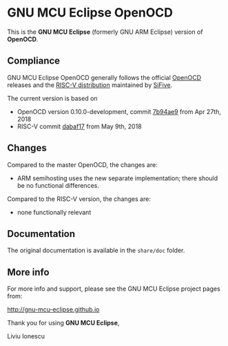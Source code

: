 # GNU MCU Eclipse OpenOCD

This is the **GNU MCU Eclipse** (formerly GNU ARM Eclipse) version of **OpenOCD**.

## Compliance

GNU MCU Eclipse OpenOCD generally follows the official [OpenOCD](http://openocd.org) releases and the [RISC-V distribution](https://github.com/riscv/riscv-openocd) 
maintained by [SiFive](https://www.sifive.com).

The current version is based on 

- OpenOCD version 0.10.0-development, commit [7b94ae9](https://github.com/gnu-mcu-eclipse/openocd/commit/7b94ae9e520877e7f2341b48b3bd0c0d1ca8a14b) from Apr 27th, 2018
- RISC-V commit [dabaf17](https://github.com/gnu-mcu-eclipse/openocd/commit/dabaf170bac10975ac1773adb6367bc1ffc0cd6a) from May 9th, 2018

## Changes

Compared to the master OpenOCD, the changes are:

- ARM semihosting uses the new separate implementation; there should be no functional differences.

Compared to the RISC-V version, the changes are:

- none functionally relevant

## Documentation

The original documentation is available in the `share/doc` folder.

## More info

For more info and support, please see the GNU MCU Eclipse project pages from:

  http://gnu-mcu-eclipse.github.io

Thank you for using **GNU MCU Eclipse**,

Liviu Ionescu
